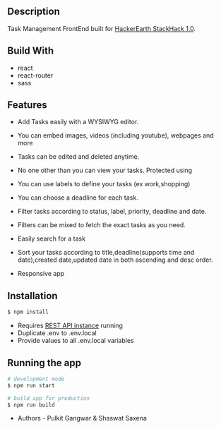 ## Description

Task Management FrontEnd built for [HackerEarth StackHack 1.0](https://www.hackerearth.com/challenges/hackathon/stackhack-v1/).

## Build With

- react
- react-router
- sass

## Features

- Add Tasks easily with a WYSIWYG editor.

- You can embed images, videos (including youtube), webpages and more

- Tasks can be edited and deleted anytime.

- No one other than you can view your tasks. Protected using

- You can use labels to define your tasks (ex work,shopping)

- You can choose a deadline for each task.

- Filter tasks according to status, label, priority, deadline and date.

- Filters can be mixed to fetch the exact tasks as you need.

- Easily search for a task

- Sort your tasks according to title,deadline(supports time and date),created date,updated date in both ascending and desc order.

- Responsive app

## Installation

```bash
$ npm install
```

- Requires [REST API instance](https://github.com/shaswatsaxena/task-management) running
- Duplicate .env to .env.local
- Provide values to all .env.local variables

## Running the app

```bash
# development mode
$ npm run start

# build app for production
$ npm run build
```

- Authors - Pulkit Gangwar & Shaswat Saxena
